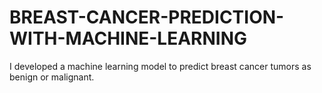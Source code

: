 # BREAST-CANCER-PREDICTION-WITH-MACHINE-LEARNING
I developed a machine learning model to predict breast cancer tumors as benign or malignant.
